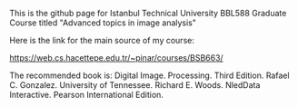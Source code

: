 This is the github page for Istanbul Technical University BBL588 Graduate Course titled "Advanced topics in image analysis"   


Here is the link for the main source of my course:

https://web.cs.hacettepe.edu.tr/~pinar/courses/BSB663/




The recommended book is: Digital Image. Processing. Third Edition. Rafael C. Gonzalez. University of Tennessee. Richard E. Woods. NledData Interactive. Pearson International Edition.
